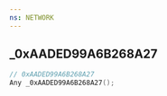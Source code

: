 ```yaml
---
ns: NETWORK
---
```

## _0xAADED99A6B268A27

```c
// 0xAADED99A6B268A27
Any _0xAADED99A6B268A27();
```

